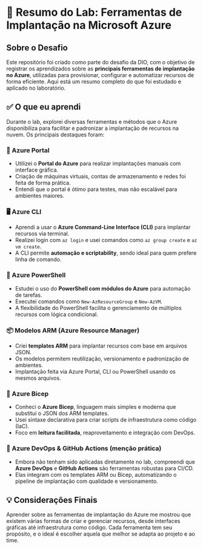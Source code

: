 # 🚀 Resumo do Lab: Ferramentas de Implantação na Microsoft Azure

## Sobre o Desafio

Este repositório foi criado como parte do desafio da DIO, com o objetivo de registrar os aprendizados sobre as **principais ferramentas de implantação no Azure**, utilizadas para provisionar, configurar e automatizar recursos de forma eficiente. Aqui está um resumo completo do que foi estudado e aplicado no laboratório.

## ✅ O que eu aprendi

Durante o lab, explorei diversas ferramentas e métodos que o Azure disponibiliza para facilitar e padronizar a implantação de recursos na nuvem. Os principais destaques foram:

### 🧰 Azure Portal

- Utilizei o **Portal do Azure** para realizar implantações manuais com interface gráfica.
- Criação de máquinas virtuais, contas de armazenamento e redes foi feita de forma prática.
- Entendi que o portal é ótimo para testes, mas não escalável para ambientes maiores.

### 🖥️ Azure CLI

- Aprendi a usar o **Azure Command-Line Interface (CLI)** para implantar recursos via terminal.
- Realizei login com `az login` e usei comandos como `az group create` e `az vm create`.
- A CLI permite **automação e scriptability**, sendo ideal para quem prefere linha de comando.

### 🧾 Azure PowerShell

- Estudei o uso do **PowerShell com módulos do Azure** para automação de tarefas.
- Executei comandos como `New-AzResourceGroup` e `New-AzVM`.
- A flexibilidade do PowerShell facilita o gerenciamento de múltiplos recursos com lógica condicional.

### 📦 Modelos ARM (Azure Resource Manager)

- Criei **templates ARM** para implantar recursos com base em arquivos JSON.
- Os modelos permitem reutilização, versionamento e padronização de ambientes.
- Implantação feita via Azure Portal, CLI ou PowerShell usando os mesmos arquivos.

### 🔄 Azure Bicep

- Conheci o **Azure Bicep**, linguagem mais simples e moderna que substitui o JSON dos ARM templates.
- Usei sintaxe declarativa para criar scripts de infraestrutura como código (IaC).
- Foco em **leitura facilitada**, reaproveitamento e integração com DevOps.

### 🧪 Azure DevOps & GitHub Actions (menção prática)

- Embora não tenham sido aplicadas diretamente no lab, compreendi que **Azure DevOps** e **GitHub Actions** são ferramentas robustas para CI/CD.
- Elas integram com os templates ARM ou Bicep, automatizando o pipeline de implantação com qualidade e versionamento.

## 💡 Considerações Finais

Aprender sobre as ferramentas de implantação do Azure me mostrou que existem várias formas de criar e gerenciar recursos, desde interfaces gráficas até infraestrutura como código. Cada ferramenta tem seu propósito, e o ideal é escolher aquela que melhor se adapta ao projeto e ao time.
